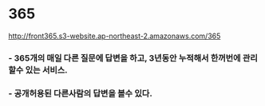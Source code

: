 # 365

http://front365.s3-website.ap-northeast-2.amazonaws.com/365

### - 365개의 매일 다른 질문에 답변을 하고, 3년동안 누적해서 한꺼번에 관리할수 있는 서비스.

### - 공개허용된 다른사람의 답변을 볼수 있다.
